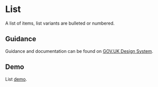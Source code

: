 # List

A list of items, list variants are bulleted or numbered.

## Guidance

Guidance and documentation can be found on [GOV.UK Design System](linkgoeshere).

## Demo

List [demo](linkgoeshere).

<!--
## Installation

```
npm install --save @govuk-frontend/list
```
## Usage

Including the Sass

```
@import "@govuk-frontend/list/list";
```
-->
